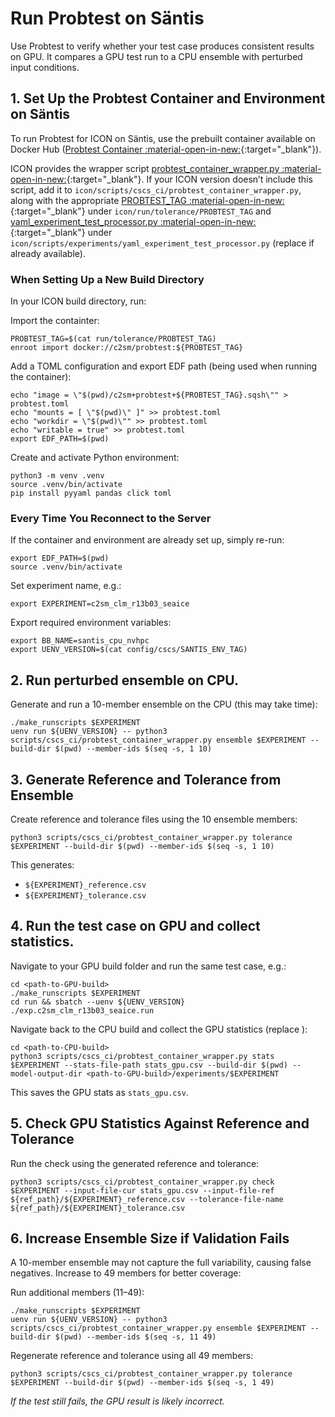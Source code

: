 # Run Probtest on Säntis

Use Probtest to verify whether your test case produces consistent results on GPU. It compares a GPU test run to a CPU ensemble with perturbed input conditions.

## 1. Set Up the Probtest Container and Environment on Säntis
To run Probtest for ICON on Säntis, use the prebuilt container available on Docker Hub ([Probtest Container :material-open-in-new:](https://github.com/MeteoSwiss/probtest?tab=readme-ov-file#probtest-container){:target="_blank"}).

ICON provides the wrapper script [probtest_container_wrapper.py :material-open-in-new:](https://gitlab.dkrz.de/icon/icon-nwp/-/blob/ci_probtest/scripts/cscs_ci/probtest_container_wrapper.py?ref_type=heads){:target="_blank"}.
If your ICON version doesn’t include this script, add it to `icon/scripts/cscs_ci/probtest_container_wrapper.py`, along with the appropriate [PROBTEST_TAG :material-open-in-new:](https://gitlab.dkrz.de/icon/icon-nwp/-/blob/ci_probtest/run/tolerance/PROBTEST_TAG?ref_type=heads){:target="_blank"} under `icon/run/tolerance/PROBTEST_TAG` and [yaml_experiment_test_processor.py :material-open-in-new:](https://gitlab.dkrz.de/icon/icon-nwp/-/blob/ci_probtest/scripts/experiments/yaml_experiment_test_processor.py?ref_type=heads){:target="_blank"} under `icon/scripts/experiments/yaml_experiment_test_processor.py` (replace if already available).


### When Setting Up a New Build Directory
In your ICON build directory, run:

Import the containter:
```console
PROBTEST_TAG=$(cat run/tolerance/PROBTEST_TAG)
enroot import docker://c2sm/probtest:${PROBTEST_TAG}
```

Add a TOML configuration and export EDF path (being used when running the container):
```console
echo "image = \"$(pwd)/c2sm+probtest+${PROBTEST_TAG}.sqsh\"" > probtest.toml
echo "mounts = [ \"$(pwd)\" ]" >> probtest.toml
echo "workdir = \"$(pwd)\"" >> probtest.toml
echo "writable = true" >> probtest.toml
export EDF_PATH=$(pwd)
```

Create and activate Python environment:
```console
python3 -m venv .venv
source .venv/bin/activate
pip install pyyaml pandas click toml
```

### Every Time You Reconnect to the Server
If the container and environment are already set up, simply re-run:
```console
export EDF_PATH=$(pwd)
source .venv/bin/activate
```

Set experiment name, e.g.:
```console
export EXPERIMENT=c2sm_clm_r13b03_seaice
```

Export required environment variables:
```console
export BB_NAME=santis_cpu_nvhpc
export UENV_VERSION=$(cat config/cscs/SANTIS_ENV_TAG)
```

## 2. Run perturbed ensemble on CPU.
Generate and run a 10-member ensemble on the CPU (this may take time):
```console
./make_runscripts $EXPERIMENT
uenv run ${UENV_VERSION} -- python3 scripts/cscs_ci/probtest_container_wrapper.py ensemble $EXPERIMENT --build-dir $(pwd) --member-ids $(seq -s, 1 10)
```

## 3. Generate Reference and Tolerance from Ensemble

Create reference and tolerance files using the 10 ensemble members:
```console
python3 scripts/cscs_ci/probtest_container_wrapper.py tolerance $EXPERIMENT --build-dir $(pwd) --member-ids $(seq -s, 1 10)
```

This generates:

- `${EXPERIMENT}_reference.csv`
- `${EXPERIMENT}_tolerance.csv`

## 4. Run the test case on GPU and collect statistics.
Navigate to your GPU build folder and run the same test case, e.g.:
```console
cd <path-to-GPU-build>
./make_runscripts $EXPERIMENT
cd run && sbatch --uenv ${UENV_VERSION} ./exp.c2sm_clm_r13b03_seaice.run
```

Navigate back to the CPU build and collect the GPU statistics (replace <path-to-GPU-build>):
```console
cd <path-to-CPU-build>
python3 scripts/cscs_ci/probtest_container_wrapper.py stats $EXPERIMENT --stats-file-path stats_gpu.csv --build-dir $(pwd) --model-output-dir <path-to-GPU-build>/experiments/$EXPERIMENT
```

This saves the GPU stats as `stats_gpu.csv`.

## 5. Check GPU Statistics Against Reference and Tolerance

Run the check using the generated reference and tolerance:
```console
python3 scripts/cscs_ci/probtest_container_wrapper.py check $EXPERIMENT --input-file-cur stats_gpu.csv --input-file-ref ${ref_path}/${EXPERIMENT}_reference.csv --tolerance-file-name ${ref_path}/${EXPERIMENT}_tolerance.csv
```

## 6. Increase Ensemble Size if Validation Fails
A 10-member ensemble may not capture the full variability, causing false negatives. Increase to 49 members for better coverage:

Run additional members (11–49):
```console
./make_runscripts $EXPERIMENT
uenv run ${UENV_VERSION} -- python3 scripts/cscs_ci/probtest_container_wrapper.py ensemble $EXPERIMENT --build-dir $(pwd) --member-ids $(seq -s, 11 49)
```

Regenerate reference and tolerance using all 49 members:
```console
python3 scripts/cscs_ci/probtest_container_wrapper.py tolerance $EXPERIMENT --build-dir $(pwd) --member-ids $(seq -s, 1 49)
```

*If the test still fails, the GPU result is likely incorrect.*